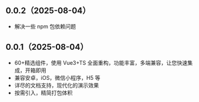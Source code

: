## 0.0.2（2025-08-04）

-   解决一些 npm 包依赖问题

## 0.0.1（2025-08-04）

-   60+精选组件，使用 Vue3+TS 全面重构，功能丰富，多端兼容，让您快速集成，开箱即用
-   兼容安卓，iOS，微信小程序，H5 等
-   详尽的文档支持，现代化的演示效果
-   按需引入，精简打包体积
